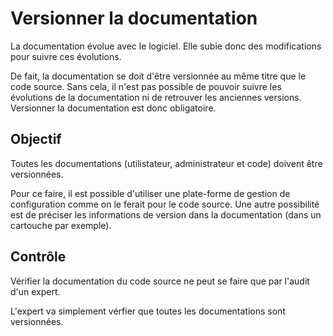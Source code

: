 Versionner la documentation
===========================

La documentation évolue avec le logiciel. Elle subie donc des modifications pour suivre ces évolutions.

De fait, la documentation se doit d'être versionnée au même titre que le code source. Sans cela, il n'est pas possible de pouvoir suivre les évolutions de la documentation ni de retrouver les anciennes versions.
Versionner la documentation est donc obligatoire.

Objectif
--------

Toutes les documentations (utilistateur, administrateur et code) doivent être versionnées.

Pour ce faire, il est possible d'utiliser une plate-forme de gestion de configuration comme on le ferait pour le code source. Une autre possibilité est de préciser les informations de version dans la documentation (dans un cartouche par exemple).

Contrôle
--------

Vérifier la documentation du code source ne peut se faire que par l'audit d'un expert.

L'expert va simplement vérfier que toutes les documentations sont versionnées.
